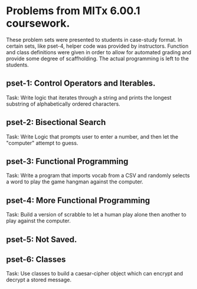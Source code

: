 # Problems from MITx 6.00.1 coursework.

These problem sets were presented to students in case-study format.
In certain sets, like pset-4, helper code was provided by instructors.
Function and class definitions were given in order to allow for automated grading and provide some degree of scaffholding.
The actual programming is left to the students.


## pset-1: Control Operators and Iterables.
Task: Write logic that iterates through a string and prints the longest substring of alphabetically ordered characters.

## pset-2: Bisectional Search
Task: Write Logic that prompts user to enter a number, and then let the "computer" attempt to guess.

## pset-3: Functional Programming
Task: Write a program that imports vocab from a CSV and randomly selects a word to play the game hangman against the computer.

## pset-4: More Functional Programming
Task: Build a version of scrabble to let a human play alone then another to play against the computer.

## pset-5: Not Saved.

## pset-6: Classes
Task: Use classes to build a caesar-cipher object which can encrypt and decrypt a stored message.
